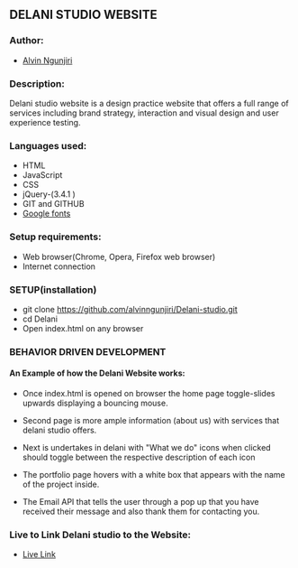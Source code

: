 ## DELANI STUDIO WEBSITE

### Author:
* [Alvin Ngunjiri](https://github.com/alvinngunjiri)


### Description:
Delani studio website is a design practice website that offers a full range of services including brand strategy, interaction and visual design and user experience testing.


### Languages used:
* HTML
* JavaScript
* CSS
* jQuery-(3.4.1 ) 
* GIT and GITHUB
* [Google fonts](https://fonts.google.com/)

### Setup requirements:
* Web browser(Chrome, Opera, Firefox web browser)
* Internet connection

### SETUP(installation)
* git clone https://github.com/alvinngunjiri/Delani-studio.git
* cd Delani
* Open index.html on any browser

### BEHAVIOR DRIVEN DEVELOPMENT
#### An Example of how the Delani Website works:

* Once index.html is opened on browser the home page toggle-slides upwards displaying a bouncing mouse.

* Second page is more ample information (about us) with services that delani studio offers.

* Next is undertakes in delani with "What we do" icons when clicked should toggle between the respective description of each icon

* The portfolio page hovers with a white box that appears with the name of the project inside.

* The Email API that tells the user through a pop up that you have received their message and also thank them for contacting you.


### Live to Link Delani studio to the Website:
* [Live Link](https://alvinngunjiri.github.io/Delani-studio/)






